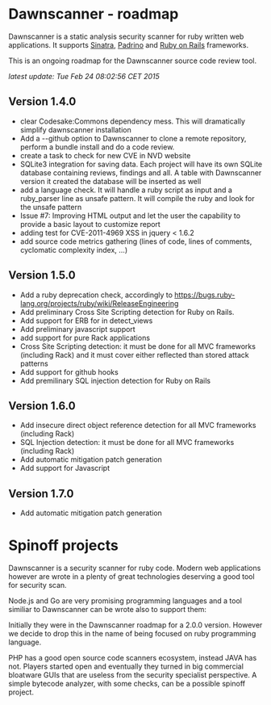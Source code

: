 # Dawnscanner - roadmap

Dawnscanner is a static analysis security scanner for ruby written web applications.
It supports [Sinatra](http://www.sinatrarb.com),
[Padrino](http://www.padrinorb.com) and [Ruby on Rails](http://rubyonrails.org)
frameworks.

This is an ongoing roadmap for the Dawnscanner source code review tool.

_latest update: Tue Feb 24 08:02:56 CET 2015_

## Version 1.4.0

* clear Codesake:Commons dependency mess. This will dramatically simplify
  dawnscanner installation
* Add a --github option to Dawnscanner to clone a remote repository, perform
  a bundle install and do a code review.
* create a task to check for new CVE in NVD website
* SQLite3 integration for saving data. Each project will have its own SQLite
  database containing reviews, findings and all. A table with Dawnscanner version it
  created the database will be inserted as well
* add a language check. It will handle a ruby script as input and a
  ruby\_parser line as unsafe pattern. It will compile the ruby and look for
  the unsafe pattern
* Issue #7: Improving HTML output and let the user the capability to provide a
  basic layout to customize report
* adding test for CVE-2011-4969  XSS in jquery < 1.6.2
* add source code metrics gathering (lines of code, lines of comments,
  cyclomatic complexity index, ...)


## Version 1.5.0

* Add a ruby deprecation check, accordingly to
  https://bugs.ruby-lang.org/projects/ruby/wiki/ReleaseEngineering
* Add preliminary Cross Site Scripting detection for Ruby on Rails.
* Add support for ERB for in detect\_views
* Add preliminary javascript support
* add support for pure Rack applications
* Cross Site Scripting detection: it must be done for all MVC frameworks
  (including Rack) and it must cover either reflected than stored attack
  patterns
* Add support for github hooks
* Add premilinary SQL injection detection for Ruby on Rails

## Version 1.6.0

* Add insecure direct object reference detection for all MVC frameworks (including Rack)
* SQL Injection detection: it must be done for all MVC frameworks (including Rack)
* Add automatic mitigation patch generation
* Add support for Javascript

## Version 1.7.0

* Add automatic mitigation patch generation

# Spinoff projects

Dawnscanner is a security scanner for ruby code. Modern web applications
however are wrote in a plenty of great technologies deserving a good tool for
security scan.

Node.js and Go are very promising programming languages and a tool similiar to
Dawnscanner can be wrote also to support them:

Initially they were in the Dawnscanner roadmap for a 2.0.0 version. However
we decide to drop this in the name of being focused on ruby programming
language.

PHP has a good open source code scanners ecosystem, instead JAVA has not.
Players started open and eventually they turned in big commercial bloatware
GUIs that are useless from the security specialist perspective. A simple
bytecode analyzer, with some checks, can be a possible spinoff project.
